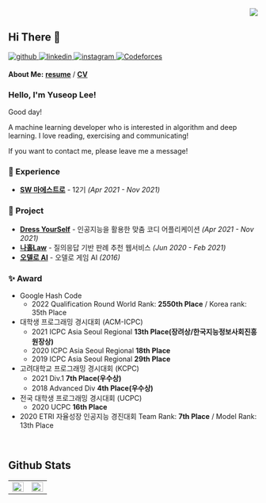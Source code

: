 <div align="right">
<img src="https://komarev.com/ghpvc/?username=lys7aves&&style=flat-square" align="right" />
</div>  
  

<br/>  

## Hi There 👋  
  

<a href="https://github.com/lys7aves" target="_blank">
<img src=https://img.shields.io/badge/github-%2324292e.svg?&style=for-the-badge&logo=github&logoColor=white alt=github style="margin-bottom: 5px;" />
</a>
<a href="https://linkedin.com/in/lys7aves" target="_blank">
<img src=https://img.shields.io/badge/linkedin-%231E77B5.svg?&style=for-the-badge&logo=linkedin&logoColor=white alt=linkedin style="margin-bottom: 5px;" />
</a>
<a href="https://instagram.com/lys7aves" target="_blank">
<img src=https://img.shields.io/badge/instagram-%23000000.svg?&style=for-the-badge&logo=instagram&logoColor=white&color=dd2a7b alt=instagram style="margin-bottom: 5px;" />
</a>
<a href="https://codeforces.com/profile/aves" target="_blank">
<img src=https://img.shields.io/badge/codeforces-%2324292e.svg?&style=for-the-badge&logo=Codeforces&logoColor=white&color=blue alt=Codeforces style="margin-bottom: 5px;" />
</a>

**About Me:** 
[**resume**](https://github.com/lys7aves/lys7aves/blob/main/Resume/%EC%9D%B4%EC%9C%A0%EC%84%AD%20%EC%9D%B4%EB%A0%A5%EC%84%9C.pdf) / 
[**CV**](https://github.com/lys7aves/lys7aves/blob/main/CV/CV_YuseopLee.pdf)

<!--
<a href="https://www.facebook.com/lys7aves" target="_blank">
<img src=https://img.shields.io/badge/facebook-%232E87FB.svg?&style=for-the-badge&logo=facebook&logoColor=white alt=facebook style="margin-bottom: 5px;" />
</a>
-->

### Hello, I'm Yuseop Lee!

Good day!

A machine learning developer who is interested in algorithm and deep learning. I love reading, exercising and communicating!

If you want to contact me, please leave me a message!


### 💫 Experience

- [**SW 마에스트로**](https://www.swmaestro.org/) - 12기  *(Apr 2021 - Nov 2021)*


### 🌱 Project

- [**Dress YourSelf**](https://github.com/lys7aves/DYS) - 인공지능을 활용한 맞춤 코디 어플리케이션 *(Apr 2021 - Nov 2021)*
- [**나홀Law**](https://github.com/lys7aves/LawAkinator) - 질의응답 기반 판례 추천 웹서비스 *(Jun 2020 - Feb 2021)*
- [**오델로 AI**](https://github.com/lys7aves/othello) - 오델로 게임 AI *(2016)*

### ✨ Award

- Google Hash Code
  - 2022 Qualification Round World Rank: **2550th Place** / Korea rank: 35th Place
- 대학생 프로그래밍 경시대회 (ACM-ICPC)
  - 2021 ICPC Asia Seoul Regional **13th Place(장려상/한국지능정보사회진흥원장상)**
  - 2020 ICPC Asia Seoul Regional **18th Place**
  - 2019 ICPC Asia Seoul Regional **29th Place** 
- 고려대학교 프로그래밍 경시대회 (KCPC)
  - 2021 Div.1 **7th Place(우수상)**
  - 2018 Advanced Div **4th Place(우수상)** 
- 전국 대학생 프로그래밍 경시대회 (UCPC)
  - 2020 UCPC **16th Place**
- 2020 ETRI 자율성장 인공지능 경진대회 Team Rank: **7th Place** / Model Rank: 13th Place
<!--
- 한국정보올림피아드 (KOI)
  - 고등부 전국대회 **은상** 3회 수상 (2015-2018)
  - 중등부 전국대회 **은상** 2회 수상 (2012, 2014)
  - 중등부 전국대회 **동상** 1회 수상 (2013)
  - 초등부 전국대회 **은상** 1회 수상 (2011)
- 세계정보올림피아드 (IOI)
  - **국가대표 상비군 발탁** (2013)
-->

<br/>  

<!--

### ✨ Summary

- 🔭 I’m currently working on [**SW 마에스트로**](https://www.swmaestro.org/) as a machine learning engineer.
- 🌱 I'm currently learning Deep Learning, Computer Vision.
- 📝 I regularly write articles on [my blog](https://lys7aves.github.io/).  


<br/>  

<div sttyle='float:left'>
<img style="margin: 10px" src="https://profilinator.rishav.dev/skills-assets/python-original.svg" alt="Python" height="25" />  
<img style="margin: 10px" src="https://profilinator.rishav.dev/skills-assets/git-scm-icon.svg" alt="Git" height="25" />  
<img style="margin: 10px" src="https://profilinator.rishav.dev/skills-assets/opencv-icon.svg" alt="OpenCV" height="25" />  
</div>

<br/>  
-->


## Github Stats  
<table><tr><td valign="top" width="50%">

<img src="https://github-readme-stats.vercel.app/api?username=lys7aves&show_icons=true&count_private=true&hide_border=true" align="left" style="width: 100%" />

</td><td valign="top" width="50%">

<img src="https://github-readme-stats.vercel.app/api/top-langs/?username=lys7aves&hide_border=true&layout=compact" align="left" style="width: 100%" />

</td></tr></table>  

<br/>  


<!--
**lys7aves/lys7aves** is a ✨ _special_ ✨ repository because its `README.md` (this file) appears on your GitHub profile.

Here are some ideas to get you started:

- 🔭 I’m currently working on ...
- 🌱 I’m currently learning ...
- 👯 I’m looking to collaborate on ...
- 🤔 I’m looking for help with ...
- 💬 Ask me about ...
- 📫 How to reach me: ...
- 😄 Pronouns: ...
- ⚡ Fun fact: ...
- ...
-->
